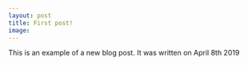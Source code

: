 ```yaml
---
layout: post
title: First post!
image:
---
```

 This is an example of a new blog post. It was written on April 8th 2019
